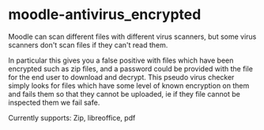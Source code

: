 # moodle-antivirus_encrypted

Moodle can scan different files with different virus scanners, but some virus scanners don't scan files if they can't read them.

In particular this gives you a false positive with files which have been encrypted such as zip files, and a password could be provided with the file for the end user to download and decrypt. This pseudo virus checker simply looks for files which have some level of known encryption on them and fails them so that they cannot be uploaded, ie if they file cannot be inspected them we fail safe.

Currently supports: Zip, libreoffice, pdf
